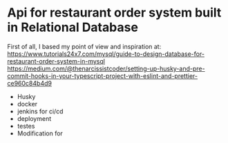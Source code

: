 # Api for restaurant order system built in Relational Database

First of all, I based my point of view and inspiration at: https://www.tutorials24x7.com/mysql/guide-to-design-database-for-restaurant-order-system-in-mysql
https://medium.com/@thenarcissistcoder/setting-up-husky-and-pre-commit-hooks-in-your-typescript-project-with-eslint-and-prettier-ce960c84b4d9

- Husky
- docker
- jenkins for ci/cd 
- deployment
- testes
- Modification for 
